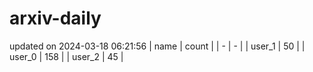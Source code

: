 # arxiv-daily
updated on 2024-03-18 06:21:56
| name | count |
| - | - |
| user_1 | 50 |
| user_0 | 158 |
| user_2 | 45 |
